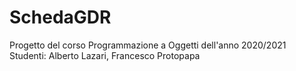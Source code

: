 # SchedaGDR
Progetto del corso Programmazione a Oggetti dell'anno 2020/2021 \
Studenti: Alberto Lazari, Francesco Protopapa
